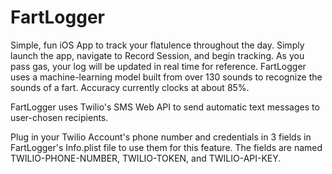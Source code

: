 # FartLogger

Simple, fun iOS App to track your flatulence throughout the day. Simply launch the app, navigate to Record Session, and begin tracking. As you pass gas, your log will be updated in real time for reference. FartLogger uses a machine-learning model built from over 130 sounds to recognize the sounds of a fart. Accuracy currently clocks at about 85%.

FartLogger uses Twilio's SMS Web API to send automatic text messages to user-chosen recipients.

Plug in your Twilio Account's phone number and credentials in 3 fields in FartLogger's Info.plist file to use them for this feature. The fields are named TWILIO-PHONE-NUMBER, TWILIO-TOKEN, and TWILIO-API-KEY.




